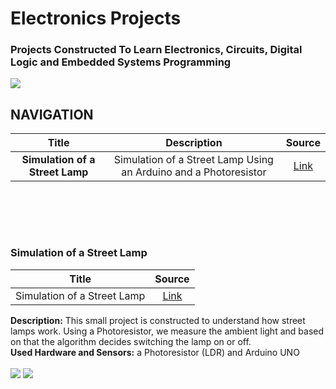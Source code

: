 # Electronics Projects
### Projects Constructed To Learn Electronics, Circuits, Digital Logic and Embedded Systems Programming

<img src="https://www.taraztechnologies.com/wp-content/uploads/2015/11/PCBA2.jpg">


<br>

## NAVIGATION

| __Title__        | __Description__           | __Source__  |
| :-------------: |:-------------:| :-----:|
| __Simulation of a Street Lamp__    | Simulation of a Street Lamp Using an Arduino and a Photoresistor | [Link](https://github.com/fatihcinar1/electronics-projects/blob/master/Projects/Simulation%20of%20a%20Street%20Lamp/Code/simulation_street_light.ino) |


<br>

<br><br>
### Simulation of a Street Lamp

| Title        |  Source  |
| :-------------: | :-----:|
| Simulation of a Street Lamp    | [Link](https://github.com/fatihcinar1/electronics-projects/blob/master/Projects/Simulation%20of%20a%20Street%20Lamp/Code/simulation_street_light.ino) |

__Description:__ This small project is constructed to understand how street lamps work. Using a Photoresistor, we measure the ambient light and based on that the algorithm decides switching the lamp on or off. <br>
__Used Hardware and Sensors:__  a Photoresistor (LDR) and Arduino UNO
<br><br>
<img src="https://5.imimg.com/data5/XR/MT/MY-22596436/sodium-street-light-250x250.jpg">
<img src="https://github.com/fatihcinar1/electronics-projects/blob/master/Projects/Simulation%20of%20a%20Street%20Lamp/Pictures%20of%20the%20Projects/lights_off.jpg?raw=true" style="max-width:50%;">

<br> <br><br><br>
